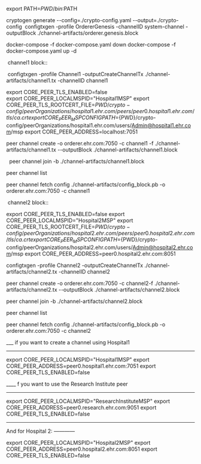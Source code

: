 

export PATH=${PWD}/bin:$PATH

cryptogen generate --config=./crypto-config.yaml --output=./crypto-config  configtxgen -profile OrdererGenesis -channelID system-channel -outputBlock ./channel-artifacts/orderer.genesis.block

docker-compose -f docker-compose.yaml down 
docker-compose -f docker-compose.yaml up -d


 channel1 block::

 configtxgen -profile Channel1 -outputCreateChannelTx ./channel-artifacts/channel1.tx -channelID channel1 

export CORE_PEER_TLS_ENABLED=false  
export CORE_PEER_LOCALMSPID="Hospital1MSP"
export CORE_PEER_TLS_ROOTCERT_FILE=${PWD}/crypto-config/peerOrganizations/hospital1.ehr.com/peers/peer0.hospital1.ehr.com/tls/ca.crt 
export CORE_PEER_MSPCONFIGPATH=${PWD}/crypto-config/peerOrganizations/hospital1.ehr.com/users/Admin@hospital1.ehr.com/msp
export CORE_PEER_ADDRESS=localhost:7051



peer channel create -o orderer.ehr.com:7050 -c channel1 -f ./channel-artifacts/channel1.tx --outputBlock ./channel-artifacts/channel1.block

  
peer channel join -b ./channel-artifacts/channel1.block


peer channel list

peer channel fetch config ./channel-artifacts/config_block.pb -o orderer.ehr.com:7050 -c channel1


 channel2 block::

export CORE_PEER_TLS_ENABLED=false 
export CORE_PEER_LOCALMSPID="Hospital2MSP"
export CORE_PEER_TLS_ROOTCERT_FILE=${PWD}/crypto-config/peerOrganizations/hospital2.ehr.com/peers/peer0.hospital2.ehr.com/tls/ca.crt 
export CORE_PEER_MSPCONFIGPATH=${PWD}/crypto-config/peerOrganizations/hospital2.ehr.com/users/Admin@hospital2.ehr.com/msp
export CORE_PEER_ADDRESS=peer0.hospital2.ehr.com:8051


   

configtxgen -profile Channel2 -outputCreateChannelTx ./channel-artifacts/channel2.tx -channelID channel2                    


peer channel create -o orderer.ehr.com:7050 -c channel2-f ./channel-artifacts/channel2.tx --outputBlock ./channel-artifacts/channel2.block

  

peer channel join -b ./channel-artifacts/channel2.block


peer channel list

peer channel fetch config ./channel-artifacts/config_block.pb -o orderer.ehr.com:7050 -c channel2






___ if you want to create a channel using Hospital1
____

export CORE_PEER_LOCALMSPID="Hospital1MSP"
export CORE_PEER_ADDRESS=peer0.hospital1.ehr.com:7051
export CORE_PEER_TLS_ENABLED=false

____ f you want to use the Research Institute peer
_____
export CORE_PEER_LOCALMSPID="ResearchInstituteMSP"
export CORE_PEER_ADDRESS=peer0.research.ehr.com:9051
export CORE_PEER_TLS_ENABLED=false


_____
And for Hospital 2:
————

export CORE_PEER_LOCALMSPID="Hospital2MSP"
export CORE_PEER_ADDRESS=peer0.hospital2.ehr.com:8051
export CORE_PEER_TLS_ENABLED=false
